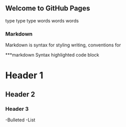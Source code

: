 ## Welcome to GitHub Pages

type type type words words words

### Markdown

Markdown is syntax for styling writing, conventions for 

***markdown
Syntax highlighted code block

# Header 1
## Header 2
### Header 3

-Bulleted
-List
